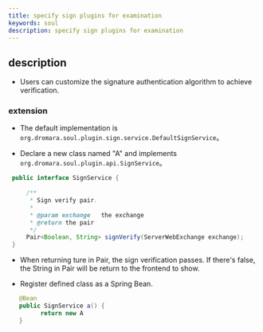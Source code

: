 ```yaml
---
title: specify sign plugins for examination
keywords: soul
description: specify sign plugins for examination
---
```



## description

* Users can customize the signature authentication algorithm to achieve verification.

###  extension

*  The default implementation is `org.dromara.soul.plugin.sign.service.DefaultSignService`。

*  Declare a new class named "A" and implements  `org.dromara.soul.plugin.api.SignService`。

```java
 public interface SignService {
 
     /**
      * Sign verify pair.
      *
      * @param exchange   the exchange
      * @return the pair
      */
     Pair<Boolean, String> signVerify(ServerWebExchange exchange);
 }

```

* When returning ture in Pair, the sign verification passes. If there's false, the String in Pair will be return to the frontend to show.

* Register defined class as a Spring Bean.

```java
   @Bean
   public SignService a() {
         return new A
   }
```



